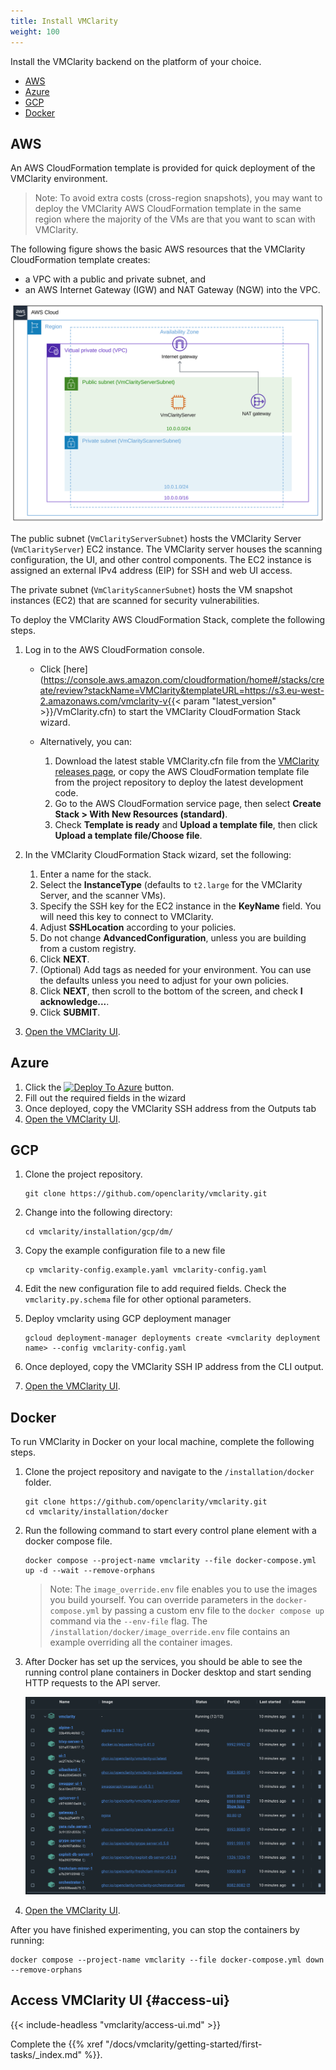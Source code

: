 ```yaml
---
title: Install VMClarity
weight: 100
---
```


Install the VMClarity backend on the platform of your choice.

- [AWS](#aws)
- [Azure](#azure)
- [GCP](#gcp)
- [Docker](#docker)

## AWS

An AWS CloudFormation template is provided for quick deployment of the VMClarity environment.

> Note: To avoid extra costs (cross-region snapshots), you may want to deploy the VMClarity AWS CloudFormation template in the same region where the majority of the VMs are that you want to scan with VMClarity.

The following figure shows the basic AWS resources that the VMClarity CloudFormation template creates:

- a VPC with a public and private subnet, and
- an AWS Internet Gateway (IGW) and NAT Gateway (NGW) into the VPC.

![VMClarity CloudFormation resources](vmclarity-cf-basic.svg)

The public subnet (`VmClarityServerSubnet`) hosts the VMClarity Server (`VmClarityServer`) EC2 instance. The VMClarity server houses the scanning configuration, the UI, and other control components. The EC2 instance is assigned an external IPv4 address (EIP) for SSH and web UI access.

The private subnet (`VmClarityScannerSubnet`) hosts the VM snapshot instances (EC2) that are scanned for security vulnerabilities.

To deploy the VMClarity AWS CloudFormation Stack, complete the following steps.

1. Log in to the AWS CloudFormation console.

    - Click [here](https://console.aws.amazon.com/cloudformation/home#/stacks/create/review?stackName=VMClarity&templateURL=https://s3.eu-west-2.amazonaws.com/vmclarity-v{{< param "latest_version" >}}/VmClarity.cfn) to start the VMClarity CloudFormation Stack wizard.
    - Alternatively, you can:

        1. Download the latest stable VMClarity.cfn file from the [VMClarity releases page](https://github.com/openclarity/vmclarity/releases), or copy the AWS CloudFormation template file from the project repository to deploy the latest development code.
        1. Go to the AWS CloudFormation service page, then select **Create Stack > With New Resources (standard)**.
        1. Check **Template is ready** and **Upload a template file**, then click **Upload a template file/Choose file**.

1. In the VMClarity CloudFormation Stack wizard, set the following:

    1. Enter a name for the stack.
    1. Select the **InstanceType** (defaults to `t2.large` for the VMClarity Server, and the scanner VMs).
    1. Specify the SSH key for the EC2 instance in the **KeyName** field. You will need this key to connect to VMClarity.
    1. Adjust **SSHLocation** according to your policies.
    1. Do not change **AdvancedConfiguration**, unless you are building from a custom registry.
    1. Click **NEXT**.
    1. (Optional) Add tags as needed for your environment.  You can use the defaults unless you need to adjust for your own policies.
    1. Click **NEXT**, then scroll to the bottom of the screen, and check **I acknowledge...**.
    1. Click **SUBMIT**.

1. [Open the VMClarity UI](#access-ui).

## Azure

1. Click the [![Deploy To Azure](https://docs.microsoft.com/en-us/azure/templates/media/deploy-to-azure.svg)](https://portal.azure.com/#blade/Microsoft_Azure_CreateUIDef/CustomDeploymentBlade/uri/https%3A%2F%2Fraw.githubusercontent.com%2Fopenclarity%2Fvmclarity%2Fazure_installer%2Finstallation%2Fazure%2Fvmclarity.json/uiFormDefinitionUri/https%3A%2F%2Fraw.githubusercontent.com%2Fopenclarity%2Fvmclarity%2Fazure_installer%2Finstallation%2Fazure%2Fvmclarity-UI.json) button.
2. Fill out the required fields in the wizard
3. Once deployed, copy the VMClarity SSH address from the Outputs tab
1. [Open the VMClarity UI](#access-ui).

## GCP

1. Clone the project repository.

    ```shell
    git clone https://github.com/openclarity/vmclarity.git
    ```

1. Change into the following directory:

    ```shell
    cd vmclarity/installation/gcp/dm/
    ```

1. Copy the example configuration file to a new file

    ```shell
    cp vmclarity-config.example.yaml vmclarity-config.yaml
    ```

1. Edit the new configuration file to add required fields. Check the `vmclarity.py.schema` file for other optional parameters.
1. Deploy vmclarity using GCP deployment manager

   ```shell
   gcloud deployment-manager deployments create <vmclarity deployment name> --config vmclarity-config.yaml
   ```

1. Once deployed, copy the VMClarity SSH IP address from the CLI output.
1. [Open the VMClarity UI](#access-ui).

## Docker

To run VMClarity in Docker on your local machine, complete the following steps.

1. Clone the project repository and navigate to the `/installation/docker` folder.

    ```shell
    git clone https://github.com/openclarity/vmclarity.git
    cd vmclarity/installation/docker
    ```

1. Run the following command to start every control plane element with a docker compose file.

    ```shell
    docker compose --project-name vmclarity --file docker-compose.yml up -d --wait --remove-orphans
    ```

    > Note: The `image_override.env` file enables you to use the images you build yourself. You can override parameters in the `docker-compose.yml` by passing a custom env file to the `docker compose up` command via the `--env-file` flag. The `/installation/docker/image_override.env` file contains an example overriding all the container images.

1. After Docker has set up the services, you should be able to see the running control plane containers in Docker desktop and start sending HTTP requests to the API server.

    ![Docker desktop](vmclarity-docker.png)

1. [Open the VMClarity UI](#access-ui).

After you have finished experimenting, you can stop the containers by running:

```shell
docker compose --project-name vmclarity --file docker-compose.yml down --remove-orphans
```

## Access VMClarity UI {#access-ui}

{{< include-headless "vmclarity/access-ui.md" >}}

Complete the {{% xref "/docs/vmclarity/getting-started/first-tasks/_index.md" %}}.

